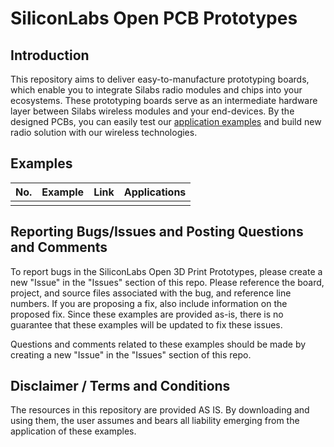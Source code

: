# SiliconLabs Open PCB Prototypes

## Introduction

This repository aims to deliver easy-to-manufacture prototyping boards, which enable you to integrate Silabs radio modules and chips into your ecosystems. These prototyping boards serve as an intermediate hardware layer between Silabs wireless modules and your end-devices. By the designed PCBs, you can easily test our [application examples](https://github.com/SiliconLabs/application_examples) and build new radio solution with our wireless technologies.

## Examples

|No.|Example|Link| Applications|
|---|-------|----|-------------|
|   |       |    |             |

## Reporting Bugs/Issues and Posting Questions and Comments

To report bugs in the SiliconLabs Open 3D Print Prototypes, please create a new "Issue" in the "Issues" section of this repo. Please reference the board, project, and source files associated with the bug, and reference line numbers. If you are proposing a fix, also include information on the proposed fix. Since these examples are provided as-is, there is no guarantee that these examples will be updated to fix these issues.

Questions and comments related to these examples should be made by creating a new "Issue" in the "Issues" section of this repo.

## Disclaimer / Terms and Conditions

The resources in this repository are provided AS IS. By downloading and using them, the user assumes and bears all liability emerging from the application of these examples.
